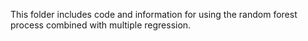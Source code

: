 This folder includes code and information for using the random forest process combined with multiple regression.
